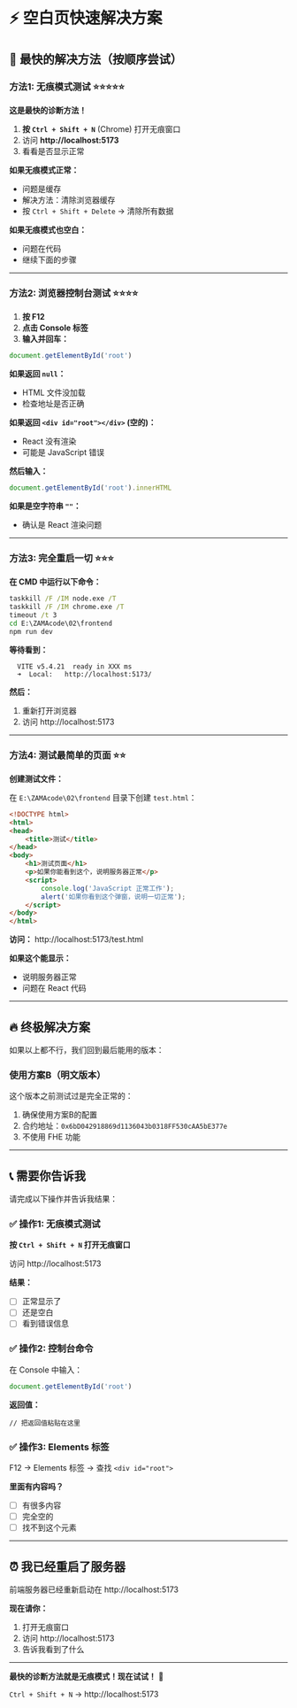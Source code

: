 # ⚡ 空白页快速解决方案

## 🎯 最快的解决方法（按顺序尝试）

### 方法1: 无痕模式测试 ⭐⭐⭐⭐⭐

**这是最快的诊断方法！**

1. **按 `Ctrl + Shift + N`** (Chrome) 打开无痕窗口
2. 访问 **http://localhost:5173**
3. 看看是否显示正常

**如果无痕模式正常：**
- 问题是缓存
- 解决方法：清除浏览器缓存
- 按 `Ctrl + Shift + Delete` → 清除所有数据

**如果无痕模式也空白：**
- 问题在代码
- 继续下面的步骤

---

### 方法2: 浏览器控制台测试 ⭐⭐⭐⭐

1. **按 F12**
2. **点击 Console 标签**
3. **输入并回车：**

```javascript
document.getElementById('root')
```

**如果返回 `null`：**
- HTML 文件没加载
- 检查地址是否正确

**如果返回 `<div id="root"></div>` (空的)：**
- React 没有渲染
- 可能是 JavaScript 错误

**然后输入：**

```javascript
document.getElementById('root').innerHTML
```

**如果是空字符串 `""`：**
- 确认是 React 渲染问题

---

### 方法3: 完全重启一切 ⭐⭐⭐

**在 CMD 中运行以下命令：**

```cmd
taskkill /F /IM node.exe /T
taskkill /F /IM chrome.exe /T
timeout /t 3
cd E:\ZAMAcode\02\frontend
npm run dev
```

**等待看到：**
```
  VITE v5.4.21  ready in XXX ms
  ➜  Local:   http://localhost:5173/
```

**然后：**
1. 重新打开浏览器
2. 访问 http://localhost:5173

---

### 方法4: 测试最简单的页面 ⭐⭐

**创建测试文件：**

在 `E:\ZAMAcode\02\frontend` 目录下创建 `test.html`：

```html
<!DOCTYPE html>
<html>
<head>
    <title>测试</title>
</head>
<body>
    <h1>测试页面</h1>
    <p>如果你能看到这个，说明服务器正常</p>
    <script>
        console.log('JavaScript 正常工作');
        alert('如果你看到这个弹窗，说明一切正常');
    </script>
</body>
</html>
```

**访问：** http://localhost:5173/test.html

**如果这个能显示：**
- 说明服务器正常
- 问题在 React 代码

---

## 🔥 终极解决方案

如果以上都不行，我们回到最后能用的版本：

### 使用方案B（明文版本）

这个版本之前测试过是完全正常的：

1. 确保使用方案B的配置
2. 合约地址：`0x6bD042918869d1136043b0318FF530cAA5bE377e`
3. 不使用 FHE 功能

---

## 📞 需要你告诉我

请完成以下操作并告诉我结果：

### ✅ 操作1: 无痕模式测试

**按 `Ctrl + Shift + N` 打开无痕窗口**

访问 http://localhost:5173

**结果：**
- [ ] 正常显示了
- [ ] 还是空白
- [ ] 看到错误信息

### ✅ 操作2: 控制台命令

在 Console 中输入：

```javascript
document.getElementById('root')
```

**返回值：**
```
// 把返回值粘贴在这里
```

### ✅ 操作3: Elements 标签

F12 → Elements 标签 → 查找 `<div id="root">`

**里面有内容吗？**
- [ ] 有很多内容
- [ ] 完全空的
- [ ] 找不到这个元素

---

## ⏰ 我已经重启了服务器

前端服务器已经重新启动在 http://localhost:5173

**现在请你：**
1. 打开无痕窗口
2. 访问 http://localhost:5173
3. 告诉我看到了什么

---

**最快的诊断方法就是无痕模式！现在试试！** 🚀

`Ctrl + Shift + N` → http://localhost:5173


